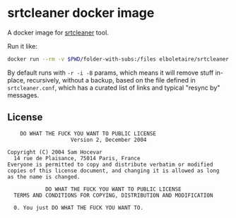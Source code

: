 srtcleaner docker image
=======================

A docker image for [srtcleaner](https://pypi.org/project/srtcleaner/) tool.

Run it like:

~~~bash
docker run --rm -v $PWD/folder-with-subs:/files elboletaire/srtcleaner
~~~

By default runs with `-r -i -B` params, which means it will remove stuff in-place, recursively, without a backup, based on the file defined in `srtcleaner.conf`, which has a curated list of links and typical "resync by" messages.

License
-------

        DO WHAT THE FUCK YOU WANT TO PUBLIC LICENSE
                        Version 2, December 2004

    Copyright (C) 2004 Sam Hocevar
      14 rue de Plaisance, 75014 Paris, France
    Everyone is permitted to copy and distribute verbatim or modified
    copies of this license document, and changing it is allowed as long
    as the name is changed.

                DO WHAT THE FUCK YOU WANT TO PUBLIC LICENSE
      TERMS AND CONDITIONS FOR COPYING, DISTRIBUTION AND MODIFICATION

      0. You just DO WHAT THE FUCK YOU WANT TO.